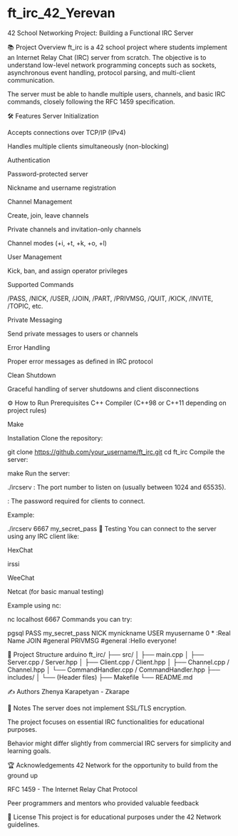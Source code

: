 # ft_irc_42_Yerevan

42 School Networking Project: Building a Functional IRC Server

📚 Project Overview
ft_irc is a 42 school project where students implement an Internet Relay Chat (IRC) server from scratch.
The objective is to understand low-level network programming concepts such as sockets, asynchronous event handling, protocol parsing, and multi-client communication.

The server must be able to handle multiple users, channels, and basic IRC commands, closely following the RFC 1459 specification.

🛠️ Features
Server Initialization

Accepts connections over TCP/IP (IPv4)

Handles multiple clients simultaneously (non-blocking)

Authentication

Password-protected server

Nickname and username registration

Channel Management

Create, join, leave channels

Private channels and invitation-only channels

Channel modes (+i, +t, +k, +o, +l)

User Management

Kick, ban, and assign operator privileges

Supported Commands

/PASS, /NICK, /USER, /JOIN, /PART, /PRIVMSG, /QUIT, /KICK, /INVITE, /TOPIC, etc.

Private Messaging

Send private messages to users or channels

Error Handling

Proper error messages as defined in IRC protocol

Clean Shutdown

Graceful handling of server shutdowns and client disconnections

⚙️ How to Run
Prerequisites
C++ Compiler (C++98 or C++11 depending on project rules)

Make

Installation
Clone the repository:

git clone https://github.com/your_username/ft_irc.git
cd ft_irc
Compile the server:

make
Run the server:

./ircserv <port> <password>
<port>: The port number to listen on (usually between 1024 and 65535).

<password>: The password required for clients to connect.

Example:

./ircserv 6667 my_secret_pass
🧪 Testing
You can connect to the server using any IRC client like:

HexChat

irssi

WeeChat

Netcat (for basic manual testing)

Example using nc:

nc localhost 6667
Commands you can try:

pgsql
PASS my_secret_pass
NICK mynickname
USER myusername 0 * :Real Name
JOIN #general
PRIVMSG #general :Hello everyone!

🧱 Project Structure
arduino
ft_irc/
├── src/
│   ├── main.cpp
│   ├── Server.cpp / Server.hpp
│   ├── Client.cpp / Client.hpp
│   ├── Channel.cpp / Channel.hpp
│   └── CommandHandler.cpp / CommandHandler.hpp
├── includes/
│   └── (Header files)
├── Makefile
└── README.md

✍️ Authors
Zhenya Karapetyan - Zkarape

📜 Notes
The server does not implement SSL/TLS encryption.

The project focuses on essential IRC functionalities for educational purposes.

Behavior might differ slightly from commercial IRC servers for simplicity and learning goals.

🏆 Acknowledgements
42 Network for the opportunity to build from the ground up

RFC 1459 - The Internet Relay Chat Protocol

Peer programmers and mentors who provided valuable feedback

📜 License
This project is for educational purposes under the 42 Network guidelines.
